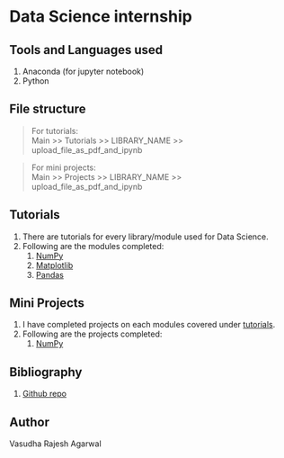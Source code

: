 # Data Science internship

## Tools and Languages used

1. Anaconda (for jupyter notebook)
2. Python 

## File structure

> For tutorials:  
    Main >> Tutorials >> LIBRARY_NAME >> upload_file_as_pdf_and_ipynb

> For mini projects:  
    Main >> Projects >> LIBRARY_NAME >> upload_file_as_pdf_and_ipynb

## Tutorials

1. There are tutorials for every library/module used for Data Science.
2. Following are the modules completed:  
    1. [NumPy](Tutorials/Numpy/tutorial_numpy.ipynb)
    2. [Matplotlib](Tutorials/Matplotlib/Matplotlib_tutorial.ipynb)
    3. [Pandas](Tutorials/Pandas/pandas_tutorial.ipynb)

## Mini Projects

1. I have completed projects on each modules covered under [tutorials](Tutorials).
2. Following are the projects completed:  
    1. [NumPy](mini_projects/NumPy)

## Bibliography

1. [Github repo](https://github.com/nitinkumar30/Data-Science-mini-projects)


## Author

Vasudha Rajesh Agarwal
